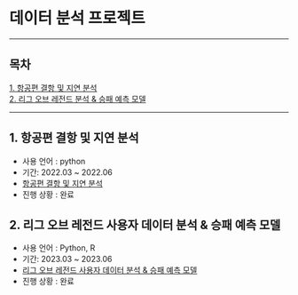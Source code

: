 # 데이터 분석 프로젝트
--- 
## 목차
[1. 항공편 결항 및 지연 분석](#1-항공편-결항-및-지연-분석)<br>
[2. 리그 오브 레전드 분석 & 승패 예측 모델](#2-리그-오브-레전드-분석-&-승패-예측-모델)<br>

---
## 1. 항공편 결항 및 지연 분석
* 사용 언어 : python
* 기간: 2022.03 ~ 2022.06
* [항공편 결항 및 지연 분석](https://github.com/yeji4268/BigData/tree/main/%ED%95%AD%EA%B3%B5%ED%8E%B8%20%EA%B2%B0%ED%95%AD%20%EB%B0%8F%20%EC%A7%80%EC%97%B0%20%EB%B6%84%EC%84%9D)
* 진행 상황 : 완료
  
## 2. 리그 오브 레전드 사용자 데이터 분석 & 승패 예측 모델
* 사용 언어 : Python, R
* 기간: 2023.03 ~ 2023.06
* [리그 오브 레전드 사용자 데이터 분석 & 승패 예측 모델](https://github.com/yeji4268/BigData/tree/main/%EB%A6%AC%EA%B7%B8%EC%98%A4%EB%B8%8C%EB%A0%88%EC%A0%84%EB%93%9C%20%EB%B6%84%EC%84%9D)
* 진행 상황 : 완료
